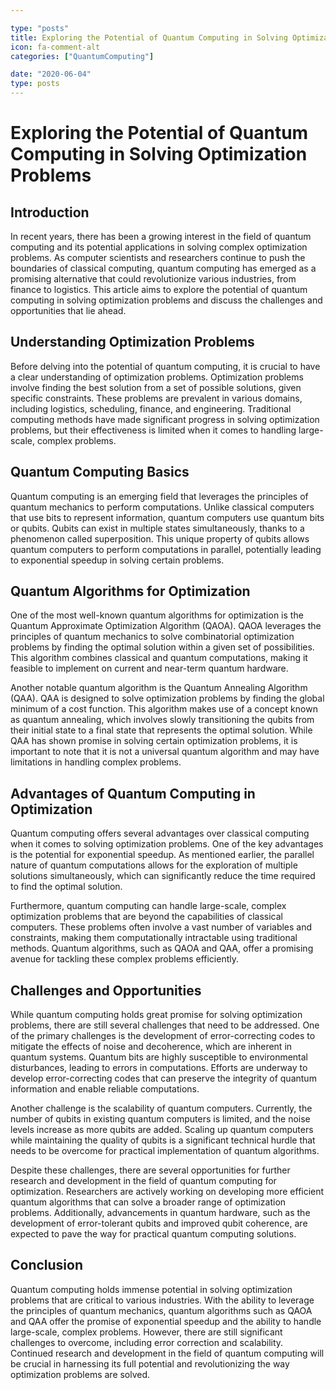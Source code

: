 ```yaml
---

type: "posts"
title: Exploring the Potential of Quantum Computing in Solving Optimization Problems
icon: fa-comment-alt
categories: ["QuantumComputing"]

date: "2020-06-04"
type: posts
---
```





# Exploring the Potential of Quantum Computing in Solving Optimization Problems

## Introduction

In recent years, there has been a growing interest in the field of quantum computing and its potential applications in solving complex optimization problems. As computer scientists and researchers continue to push the boundaries of classical computing, quantum computing has emerged as a promising alternative that could revolutionize various industries, from finance to logistics. This article aims to explore the potential of quantum computing in solving optimization problems and discuss the challenges and opportunities that lie ahead.

## Understanding Optimization Problems

Before delving into the potential of quantum computing, it is crucial to have a clear understanding of optimization problems. Optimization problems involve finding the best solution from a set of possible solutions, given specific constraints. These problems are prevalent in various domains, including logistics, scheduling, finance, and engineering. Traditional computing methods have made significant progress in solving optimization problems, but their effectiveness is limited when it comes to handling large-scale, complex problems.

## Quantum Computing Basics

Quantum computing is an emerging field that leverages the principles of quantum mechanics to perform computations. Unlike classical computers that use bits to represent information, quantum computers use quantum bits or qubits. Qubits can exist in multiple states simultaneously, thanks to a phenomenon called superposition. This unique property of qubits allows quantum computers to perform computations in parallel, potentially leading to exponential speedup in solving certain problems.

## Quantum Algorithms for Optimization

One of the most well-known quantum algorithms for optimization is the Quantum Approximate Optimization Algorithm (QAOA). QAOA leverages the principles of quantum mechanics to solve combinatorial optimization problems by finding the optimal solution within a given set of possibilities. This algorithm combines classical and quantum computations, making it feasible to implement on current and near-term quantum hardware.

Another notable quantum algorithm is the Quantum Annealing Algorithm (QAA). QAA is designed to solve optimization problems by finding the global minimum of a cost function. This algorithm makes use of a concept known as quantum annealing, which involves slowly transitioning the qubits from their initial state to a final state that represents the optimal solution. While QAA has shown promise in solving certain optimization problems, it is important to note that it is not a universal quantum algorithm and may have limitations in handling complex problems.

## Advantages of Quantum Computing in Optimization

Quantum computing offers several advantages over classical computing when it comes to solving optimization problems. One of the key advantages is the potential for exponential speedup. As mentioned earlier, the parallel nature of quantum computations allows for the exploration of multiple solutions simultaneously, which can significantly reduce the time required to find the optimal solution.

Furthermore, quantum computing can handle large-scale, complex optimization problems that are beyond the capabilities of classical computers. These problems often involve a vast number of variables and constraints, making them computationally intractable using traditional methods. Quantum algorithms, such as QAOA and QAA, offer a promising avenue for tackling these complex problems efficiently.

## Challenges and Opportunities

While quantum computing holds great promise for solving optimization problems, there are still several challenges that need to be addressed. One of the primary challenges is the development of error-correcting codes to mitigate the effects of noise and decoherence, which are inherent in quantum systems. Quantum bits are highly susceptible to environmental disturbances, leading to errors in computations. Efforts are underway to develop error-correcting codes that can preserve the integrity of quantum information and enable reliable computations.

Another challenge is the scalability of quantum computers. Currently, the number of qubits in existing quantum computers is limited, and the noise levels increase as more qubits are added. Scaling up quantum computers while maintaining the quality of qubits is a significant technical hurdle that needs to be overcome for practical implementation of quantum algorithms.

Despite these challenges, there are several opportunities for further research and development in the field of quantum computing for optimization. Researchers are actively working on developing more efficient quantum algorithms that can solve a broader range of optimization problems. Additionally, advancements in quantum hardware, such as the development of error-tolerant qubits and improved qubit coherence, are expected to pave the way for practical quantum computing solutions.

## Conclusion

Quantum computing holds immense potential in solving optimization problems that are critical to various industries. With the ability to leverage the principles of quantum mechanics, quantum algorithms such as QAOA and QAA offer the promise of exponential speedup and the ability to handle large-scale, complex problems. However, there are still significant challenges to overcome, including error correction and scalability. Continued research and development in the field of quantum computing will be crucial in harnessing its full potential and revolutionizing the way optimization problems are solved.